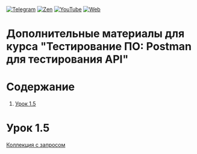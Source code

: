 [![Telegram](https://img.shields.io/badge/Telegram-%40qa_w_a_y-blue)](https://t.me/qa_w_a_y)
[![Zen](https://img.shields.io/badge/Zen-%40qa_way-blue)](http://zen.yandex.ru/id/6162d135054b1e64ab5003b5)
[![YouTube](https://img.shields.io/badge/YouTube-%40qaway_auto-blue)](https://youtube.com/c/QAWayAuto)
[![Web](https://img.shields.io/badge/Web-%40qaway.ru-blue)](http://qaway.ru/)

# Дополнительные материалы для курса "Тестирование ПО: Postman для тестирования API"

# Содержание
1. [Урок 1.5](#lesson_1_5)

# Урок 1.5 <a name="lesson_1_5"></a>
<a href="https://raw.githubusercontent.com/qaway/postman/main/lessons/lesson_1_5/Lesson_1_5.postman_collection">Коллекция с запросом</a>

